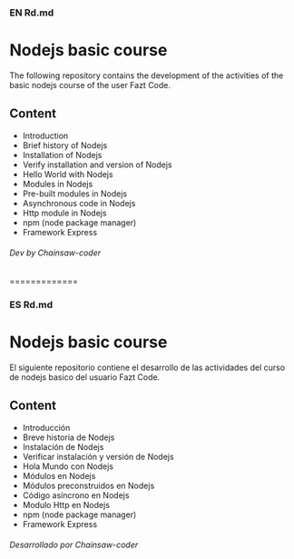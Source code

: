 ### EN Rd.md
# Nodejs basic course
The following repository contains the development of the activities of the basic nodejs course of the user Fazt Code.

## Content
- Introduction
- Brief history of Nodejs
- Installation of Nodejs
- Verify installation and version of Nodejs
- Hello World with Nodejs
- Modules in Nodejs
- Pre-built modules in Nodejs
- Asynchronous code in Nodejs
- Http module in Nodejs
- npm (node package manager)
- Framework Express

###### Dev by Chainsaw-coder
=============
### ES Rd.md
# Nodejs basic course
El siguiente repositorio contiene el desarrollo de las actividades del curso de nodejs basico del usuario Fazt Code.

## Content
- Introducción
- Breve historia de Nodejs
- Instalación de Nodejs
- Verificar instalación y versión de Nodejs
- Hola Mundo con Nodejs
- Módulos en Nodejs
- Módulos preconstruidos en Nodejs
- Código asíncrono en Nodejs
- Modulo Http en Nodejs
- npm (node package manager)
- Framework Express

###### Desarrollado por Chainsaw-coder
